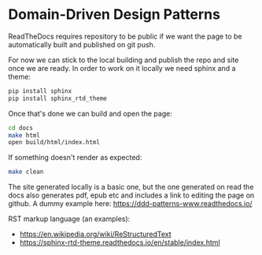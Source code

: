 # Domain-Driven Design Patterns

ReadTheDocs requires repository to be public if we want the page to be automatically built and published on git push.

For now we can stick to the local building and publish the repo and site once we are ready. In order to work on it locally we need sphinx and a theme:

```bash
pip install sphinx
pip install sphinx_rtd_theme
```

Once that's done we can build and open the page:
```bash
cd docs
make html
open build/html/index.html
```

If something doesn't render as expected:
```bash
make clean
```

The site generated locally is a basic one, but the one generated on read the docs also generates pdf, epub etc and includes a link to editing the page on github. A dummy example here: https://ddd-patterns-www.readthedocs.io/

RST markup language (an examples):
* https://en.wikipedia.org/wiki/ReStructuredText
* https://sphinx-rtd-theme.readthedocs.io/en/stable/index.html